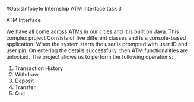 #OasisInfobyte Internship ATM Interface task 3

 ATM Interface

We have all come across ATMs in our cities and it is built on Java. This complex project Consists of five different classes and Is a console-based application. When the system starts the user is prompted with user ID and user pin. On entering the details successfully, then ATM functionalities are unlocked. The project allows us to perform the following operations:

1. Transaction History
2. Withdraw
3. Deposit
4. Transfer
5. Quit
